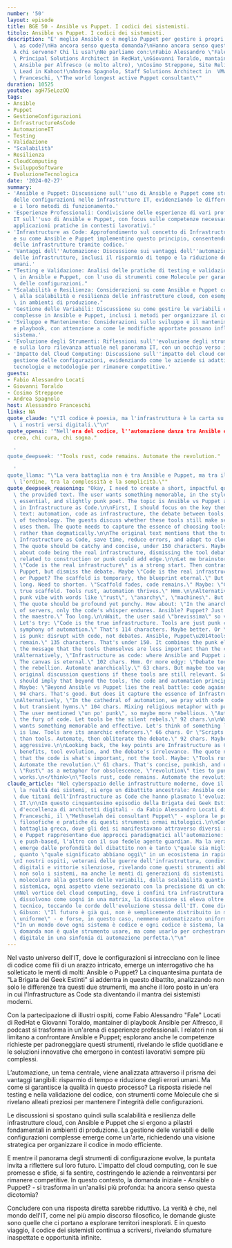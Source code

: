 ```yaml
---
number: '50'
layout: episode
title: BGE 50 - Ansible vs Puppet. I codici dei sistemisti.
titolo: Ansible vs Puppet. I codici dei sistemisti.
description: "E' meglio Ansible o è meglio Puppet per gestire i propri sistemi\
  \ as code?\nHa ancora senso questa domanda?\nHanno ancora senso questi strumenti?\n\
  A chi servono? Chi li usa?\nNe parliamo con:\nFabio Alessandro \"Fale\" Locati,\
  \ Principal Solutions Architect in RedHat,\nGiovanni Toraldo, mantainer playbook\
  \ Ansible per Alfresco (e molto altro), \nCosimo Streppone, Site Reliability Engineering\
  \ Lead in Kahoot!\nAndrea Spagnolo, Staff Solutions Architect in  VMware,\nAlessandro\
  \ Franceschi, \"The world longest active Puppet consultant\""
duration: 10525
youtube: agH75eLozOQ
tags:
- Ansible
- Puppet
- GestioneConfigurazioni
- InfrastructureAsCode
- AutomazioneIT
- Testing
- Validazione
- "Scalabilità"
- Resilienza
- CloudComputing
- SviluppoSoftware
- EvoluzioneTecnologica
date: '2024-02-27'
summary:
- 'Ansible e Puppet: Discussione sull''uso di Ansible e Puppet come strumenti di gestione
  delle configurazioni nelle infrastrutture IT, evidenziando le differenze tra i due
  e i loro metodi di funzionamento.'
- 'Esperienze Professionali: Condivisione delle esperienze di vari professionisti
  IT sull''uso di Ansible e Puppet, con focus sulle competenze necessarie e sulle
  applicazioni pratiche in contesti lavorativi.'
- 'Infrastructure as Code: Approfondimento sul concetto di Infrastructure as Code
  e su come Ansible e Puppet implementino questo principio, consentendo la gestione
  delle infrastrutture tramite codice.'
- 'Vantaggi dell''Automazione: Discussione sui vantaggi dell''automazione nella gestione
  delle infrastrutture, inclusi il risparmio di tempo e la riduzione degli errori
  umani.'
- "Testing e Validazione: Analisi delle pratiche di testing e validazione del codice\
  \ in Ansible e Puppet, con l'uso di strumenti come Molecule per garantire la qualità\
  \ delle configurazioni."
- "Scalabilità e Resilienza: Considerazioni su come Ansible e Puppet contribuiscano\
  \ alla scalabilità e resilienza delle infrastrutture cloud, con esempi di utilizzo\
  \ in ambienti di produzione."
- 'Gestione delle Variabili: Discussione su come gestire le variabili e le configurazioni
  complesse in Ansible e Puppet, inclusi i metodi per organizzare il codice e la configurazione.'
- 'Sviluppo e Mantenimento: Considerazioni sullo sviluppo e il mantenimento di moduli
  e playbook, con attenzione a come le modifiche apportate possano influenzare l''intero
  sistema.'
- 'Evoluzione degli Strumenti: Riflessioni sull''evoluzione degli strumenti di configurazione
  e sulla loro rilevanza attuale nel panorama IT, con un occhio verso il futuro.'
- 'Impatto del Cloud Computing: Discussione sull''impatto del cloud computing sulla
  gestione delle configurazioni, evidenziando come le aziende si adattino a nuove
  tecnologie e metodologie per rimanere competitive.'
guests:
- Fabio Alessandro Locati
- Giovanni Toraldo
- Cosimo Streppone
- Andrea Spagnolo
host: Alessandro Franceschi
links: NA
quote_claude: "\"Il codice è poesia, ma l'infrastruttura è la carta su cui scriviamo\
  \ i nostri versi digitali.\"\n"
quote_openai: '"Nell'era del codice, l''automazione danza tra Ansible e Puppet: chi
  crea, chi cura, chi sogna."

  '
quote_deepseek: '"Tools rust, code remains. Automate the revolution."

  '
quote_llama: "\"La vera battaglia non è tra Ansible e Puppet, ma tra il caos e\
  \ l'ordine, tra la complessità e la semplicità.\""
quote_deepseek_reasoning: "Okay, I need to create a short, impactful quote based on\
  \ the provided text. The user wants something memorable, in the style of a modern,\
  \ essential, and slightly punk poet. The topic is Ansible vs Puppet and their relevance\
  \ in Infrastructure as Code.\n\nFirst, I should focus on the key themes from the\
  \ text: automation, code as infrastructure, the debate between tools, and the evolution\
  \ of technology. The guests discuss whether these tools still make sense and who\
  \ uses them. The quote needs to capture the essence of choosing tools pragmatically\
  \ rather than dogmatically.\n\nThe original text mentions that the tools implement\
  \ Infrastructure as Code, save time, reduce errors, and adapt to cloud computing.\
  \ The quote should be catchy and concise, under 150 characters. Maybe something\
  \ about code being the real infrastructure, dismissing the tool debate. Using metaphors\
  \ related to construction or punk could add edge.\n\nLet me brainstorm some phrases.\
  \ \"Code is the real infrastructure\" is a strong start. Then contrast Ansible and\
  \ Puppet, but dismiss the debate. Maybe \"Code is the real infrastructure. Ansible\
  \ or Puppet? The scaffold is temporary, the blueprint eternal.\" But that's a bit\
  \ long. Need to shorten. \"Scaffold fades, code remains.\" Maybe: \"Code is the\
  \ true scaffold. Tools rust, automation thrives.\" Hmm.\n\nAlternatively, use a\
  \ punk vibe with words like \"rust\", \"anarchy\", \"machines\". But keep it professional.\
  \ The quote should be profound yet punchy. How about: \"In the anarchic symphony\
  \ of servers, only the code's whisper endures. Ansible? Puppet? Just strings to\
  \ the maestro.\" Too long.\n\nWait, the user said \"brevissima\" so very short.\
  \ Let's try: \"Code is the true infrastructure. Tools are just punk chords in the\
  \ symphony of automation.\" That's 114 characters. Maybe better. Or \"Automation\
  \ is punk: disrupt with code, not debates. Ansible, Puppet\u2014tools fade, scripts\
  \ remain.\" 135 characters. That's under 150. It combines the punk element with\
  \ the message that the tools themselves are less important than the code/automation.\n\
  \nAlternatively, \"Infrastructure as code: where Ansible and Puppet are just brushes.\
  \ The canvas is eternal.\" 102 chars. Hmm. Or more edgy: \"Debate tools? Code is\
  \ the rebellion. Automate anarchically.\" 63 chars. But maybe too vague.\n\nThe\
  \ original discussion questions if these tools are still relevant. So the quote\
  \ should imply that beyond the tools, the code and automation principles matter.\
  \ Maybe: \"Beyond Ansible vs Puppet lies the real battle: code against chaos.\"\
  \ 94 chars. That's good. But does it capture the essence of Infrastructure as Code?\n\
  \nAlternatively, \"In the cathedral of automation, we pray with code. Tools are\
  \ but transient hymns.\" 104 chars. Mixing religious metaphor with punk? Maybe not.\
  \ The user mentioned \"un po' punk\", so maybe more rebellious. \"Automate with\
  \ the fury of code. Let tools be the silent rebels.\" 92 chars.\n\nWait, the user\
  \ wants something memorable and effective. Let's think of something like \"Code\
  \ is law. Tools are its anarchic enforcers.\" 66 chars. Or \"Scripts scream louder\
  \ than tools. Automate, then obliterate the debate.\" 92 chars. Maybe that's too\
  \ aggressive.\n\nLooking back, the key points are Infrastructure as Code, automation\
  \ benefits, tool evolution, and the debate's irrelevance. The quote needs to highlight\
  \ that the code is what's important, not the tool. Maybe: \"Tools rust, code remains.\
  \ Automate the revolution.\" 61 chars. That's concise, punkish, and on message.\
  \ \"Rust\" as a metaphor for obsolescence, \"revolution\" ties to punk. Yes, this\
  \ works.\n</think>\n\"Tools rust, code remains. Automate the revolution.\"\n"
claude_article: "Nel cyberspazio delle infrastrutture moderne, dove il codice plasma\
  \ la realtà dei sistemi, si erge un dibattito ancestrale: Ansible contro Puppet,\
  \ due titani dell'Infrastructure as Code che hanno plasmato l'evoluzione dell'automazione\
  \ IT.\n\nIn questo cinquantesimo episodio della Brigata dei Geek Estinti, un parterre\
  \ d'eccellenza di architetti digitali - da Fabio Alessandro Locati di RedHat a Alessandro\
  \ Franceschi, il \"Methuselah dei consultant Puppet\" - esplora le profondità\
  \ filosofiche e pratiche di questi strumenti ormai mitologici.\n\nCome in un'antica\
  \ battaglia greca, dove gli dei si manifestavano attraverso diversi avatar, Ansible\
  \ e Puppet rappresentano due approcci paradigmatici all'automazione: l'uno agentless\
  \ e push-based, l'altro con il suo fedele agente guardian. Ma la vera domanda che\
  \ emerge dalle profondità del dibattito non è tanto \"quale sia migliore\"\
  , quanto \"quale significato abbiano oggi\" in un ecosistema in rapida evoluzione.\n\
  \nI nostri ospiti, veterani delle guerre dell'infrastruttura, condividono cicatrici\
  \ digitali e vittorie silenziose, rivelando come questi strumenti abbiano plasmato\
  \ non solo i sistemi, ma anche le menti di generazioni di sistemisti. Dal testing\
  \ molecolare alla gestione delle variabili, dalla scalabilità quantica alla resilienza\
  \ sistemica, ogni aspetto viene sezionato con la precisione di un chirurgo digitale.\n\
  \nNel vortice del cloud computing, dove i confini tra infrastruttura e codice si\
  \ dissolvono come sogni in una matrix, la discussione si eleva oltre il mero confronto\
  \ tecnico, toccando le corde dell'evoluzione stessa dell'IT. Come diceva William\
  \ Gibson: \"Il futuro è già qui, non è semplicemente distribuito in modo\
  \ uniforme\" - e forse, in questo caso, nemmeno automatizzato uniformemente.\n\n\
  \"In un mondo dove ogni sistema è codice e ogni codice è sistema, la vera\
  \ domanda non è quale strumento usare, ma come usarlo per orchestrare il caos\
  \ digitale in una sinfonia di automazione perfetta.\"\n"
---
```

Nel vasto universo dell'IT, dove le configurazioni si intrecciano con le linee di codice come fili di un arazzo intricato, emerge un interrogativo che ha solleticato le menti di molti: Ansible o Puppet? La cinquantesima puntata de "La Brigata dei Geek Estinti" si addentra in questo dibattito, analizzando non solo le differenze tra questi due strumenti, ma anche il loro posto in un'era in cui l'Infrastructure as Code sta diventando il mantra dei sistemisti moderni.

Con la partecipazione di illustri ospiti, come Fabio Alessandro "Fale" Locati di RedHat e Giovanni Toraldo, mantainer di playbook Ansible per Alfresco, il podcast si trasforma in un'arena di esperienze professionali. I relatori non si limitano a confrontare Ansible e Puppet; esplorano anche le competenze richieste per padroneggiare questi strumenti, rivelando le sfide quotidiane e le soluzioni innovative che emergono in contesti lavorativi sempre più complessi.

L’automazione, un tema centrale, viene analizzata attraverso il prisma dei vantaggi tangibili: risparmio di tempo e riduzione degli errori umani. Ma come si garantisce la qualità in questo processo? La risposta risiede nel testing e nella validazione del codice, con strumenti come Molecule che si rivelano alleati preziosi per mantenere l'integrità delle configurazioni.

Le discussioni si spostano quindi sulla scalabilità e resilienza delle infrastrutture cloud, con Ansible e Puppet che si ergono a pilastri fondamentali in ambienti di produzione. La gestione delle variabili e delle configurazioni complesse emerge come un'arte, richiedendo una visione strategica per organizzare il codice in modo efficiente.

E mentre il panorama degli strumenti di configurazione evolve, la puntata invita a riflettere sul loro futuro. L'impatto del cloud computing, con le sue promesse e sfide, si fa sentire, costringendo le aziende a reinventarsi per rimanere competitive. In questo contesto, la domanda iniziale - Ansible o Puppet? - si trasforma in un'analisi più profonda: ha ancora senso questa dicotomia?

Concludere con una risposta diretta sarebbe riduttivo. La verità è che, nel mondo dell'IT, come nel più ampio discorso filosofico, le domande giuste sono quelle che ci portano a esplorare territori inesplorati. E in questo viaggio, il codice dei sistemisti continua a scriversi, rivelando sfumature inaspettate e opportunità infinite.
